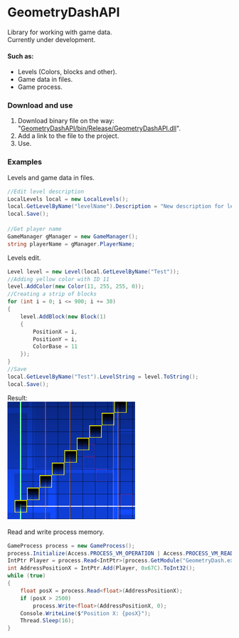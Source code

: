 # GeometryDashAPI
Library for working with game data.<br>
Currently under development.
#### Such as:
- Levels (Colors, blocks and other).
- Game data in files.
- Game process.

### Download and use
1. Download binary file on the way: "[GeometryDashAPI/bin/Release/GeometryDashAPI.dll](https://github.com/Folleach/GeometryDashAPI/tree/master/GeometryDashAPI/bin/Release)".
2. Add a link to the file to the project.
3. Use.

### Examples
Levels and game data in files.
```cs
//Edit level description
LocalLevels local = new LocalLevels();
local.GetLevelByName("levelName").Description = "New description for level levelName";
local.Save();

//Get player name
GameManager gManager = new GameManager();
string playerName = gManager.PlayerName;
```
Levels edit.
```cs
Level level = new Level(local.GetLevelByName("Test"));
//Adding yellow color with ID 11
level.AddColor(new Color(11, 255, 255, 0));
//Creating a strip of blocks
for (int i = 0; i <= 900; i += 30)
{
    level.AddBlock(new Block(1)
    {
        PositionX = i,
        PositionY = i,
        ColorBase = 11
    });
}
//Save
local.GetLevelByName("Test").LevelString = level.ToString();
local.Save();
```
Result:<br>
![Result](https://raw.githubusercontent.com/Folleach/GeometryDashAPI/master/Images/LevelResultInReadme.png)<br><br>
Read and write process memory.
```cs
GameProcess process = new GameProcess();
process.Initialize(Access.PROCESS_VM_OPERATION | Access.PROCESS_VM_READ | Access.PROCESS_VM_WRITE);
IntPtr Player = process.Read<IntPtr>(process.GetModule("GeometryDash.exe"), new[] { 0x003222D0, 0x164, 0x224, 0x4E8, 0xB4 });
int AddressPositionX = IntPtr.Add(Player, 0x67C).ToInt32();
while (true)
{
    float posX = process.Read<float>(AddressPositionX);
    if (posX > 2500)
        process.Write<float>(AddressPositionX, 0);
    Console.WriteLine($"Position X: {posX}");
    Thread.Sleep(16);
}
```
